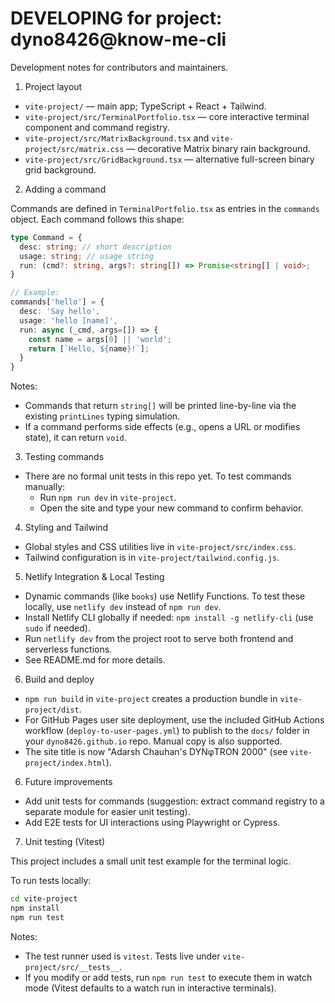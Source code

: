 # DEVELOPING for project: dyno8426@know-me-cli

Development notes for contributors and maintainers.

1) Project layout

- `vite-project/` — main app; TypeScript + React + Tailwind.
- `vite-project/src/TerminalPortfolio.tsx` — core interactive terminal component and command registry.
- `vite-project/src/MatrixBackground.tsx` and `vite-project/src/matrix.css` — decorative Matrix binary rain background.
- `vite-project/src/GridBackground.tsx` — alternative full-screen binary grid background.

2) Adding a command

Commands are defined in `TerminalPortfolio.tsx` as entries in the `commands` object. Each command follows this shape:

```ts
type Command = {
  desc: string; // short description
  usage: string; // usage string
  run: (cmd?: string, args?: string[]) => Promise<string[] | void>;
}

// Example:
commands['hello'] = {
  desc: 'Say hello',
  usage: 'hello [name]',
  run: async (_cmd, args=[]) => {
    const name = args[0] || 'world';
    return [`Hello, ${name}!`];
  }
}
```

Notes:
- Commands that return `string[]` will be printed line-by-line via the existing `printLines` typing simulation.
- If a command performs side effects (e.g., opens a URL or modifies state), it can return `void`.

3) Testing commands

- There are no formal unit tests in this repo yet. To test commands manually:
  - Run `npm run dev` in `vite-project`.
  - Open the site and type your new command to confirm behavior.

4) Styling and Tailwind

- Global styles and CSS utilities live in `vite-project/src/index.css`.
- Tailwind configuration is in `vite-project/tailwind.config.js`.



5) Netlify Integration & Local Testing

- Dynamic commands (like `books`) use Netlify Functions. To test these locally, use `netlify dev` instead of `npm run dev`.
- Install Netlify CLI globally if needed: `npm install -g netlify-cli` (use `sudo` if needed).
- Run `netlify dev` from the project root to serve both frontend and serverless functions.
- See README.md for more details.

6) Build and deploy

- `npm run build` in `vite-project` creates a production bundle in `vite-project/dist`.
- For GitHub Pages user site deployment, use the included GitHub Actions workflow (`deploy-to-user-pages.yml`) to publish to the `docs/` folder in your `dyno8426.github.io` repo. Manual copy is also supported.
- The site title is now "Adarsh Chauhan's DYNφTRON 2000" (see `vite-project/index.html`).

6) Future improvements

- Add unit tests for commands (suggestion: extract command registry to a separate module for easier unit testing).
- Add E2E tests for UI interactions using Playwright or Cypress.

7) Unit testing (Vitest)

This project includes a small unit test example for the terminal logic.

To run tests locally:

```bash
cd vite-project
npm install
npm run test
```

Notes:
- The test runner used is `vitest`. Tests live under `vite-project/src/__tests__`.
- If you modify or add tests, run `npm run test` to execute them in watch mode (Vitest defaults to a watch run in interactive terminals).

